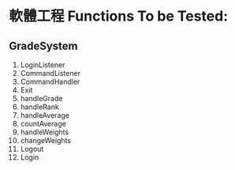 # 軟體工程 Functions To be Tested:


## GradeSystem
1. LoginListener
2. CommandListener
3. CommandHandler
4. Exit
5. handleGrade
6. handleRank
7. handleAverage
8. countAverage
9. handleWeights
10. changeWeights
11. Logout
12. Login